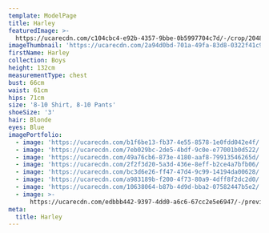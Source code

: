 ```yaml
---
template: ModelPage
title: Harley
featuredImage: >-
  https://ucarecdn.com/c104cbc4-e92b-4357-9bbe-0b5997704c7d/-/crop/2048x607/0,205/-/preview/
imageThumbnail: 'https://ucarecdn.com/2a94d0bd-701a-49fa-83d8-0322f41c9c95/'
firstName: Harley
collection: Boys
height: 132cm
measurementType: chest
bust: 66cm
waist: 61cm
hips: 71cm
size: '8-10 Shirt, 8-10 Pants'
shoeSize: '3'
hair: Blonde
eyes: Blue
imagePortfolio:
  - image: 'https://ucarecdn.com/b1f6be13-fb37-4e55-8578-1e0fdd042e4f/'
  - image: 'https://ucarecdn.com/7eb029bc-2de5-4bdf-9c0e-e77001b0d522/'
  - image: 'https://ucarecdn.com/49a76cb6-873e-4180-aaf8-79913546265d/'
  - image: 'https://ucarecdn.com/2f2f3d20-5a3d-436e-8eff-b2ce4a7bfb06/'
  - image: 'https://ucarecdn.com/bc3d6e26-ff47-47d4-9c99-14194da00628/'
  - image: 'https://ucarecdn.com/a983189b-f200-4f73-80a9-4dff8f2dc2d0/'
  - image: 'https://ucarecdn.com/10638064-b87b-4d9d-bba2-07582447b5e2/'
  - image: >-
      https://ucarecdn.com/edbbb442-9397-4dd0-a6c6-67cc2e5e6947/-/preview/-/rotate/90/
meta:
  title: Harley
---
```


